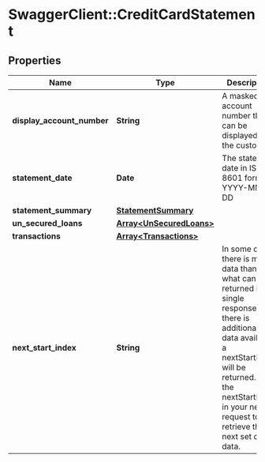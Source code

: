 # SwaggerClient::CreditCardStatement

## Properties
Name | Type | Description | Notes
------------ | ------------- | ------------- | -------------
**display_account_number** | **String** | A masked account number that can be displayed to the customer | 
**statement_date** | **Date** | The statement date in ISO 8601 format YYYY-MM-DD | 
**statement_summary** | [**StatementSummary**](StatementSummary.md) |  | [optional] 
**un_secured_loans** | [**Array&lt;UnSecuredLoans&gt;**](UnSecuredLoans.md) |  | [optional] 
**transactions** | [**Array&lt;Transactions&gt;**](Transactions.md) |  | [optional] 
**next_start_index** | **String** | In some cases there is more data than what can be returned in a single response. If there is additional data available a nextStartIndex will be returned. Pass the nextStartIndex in your next request to retrieve the next set of data. | [optional] 

